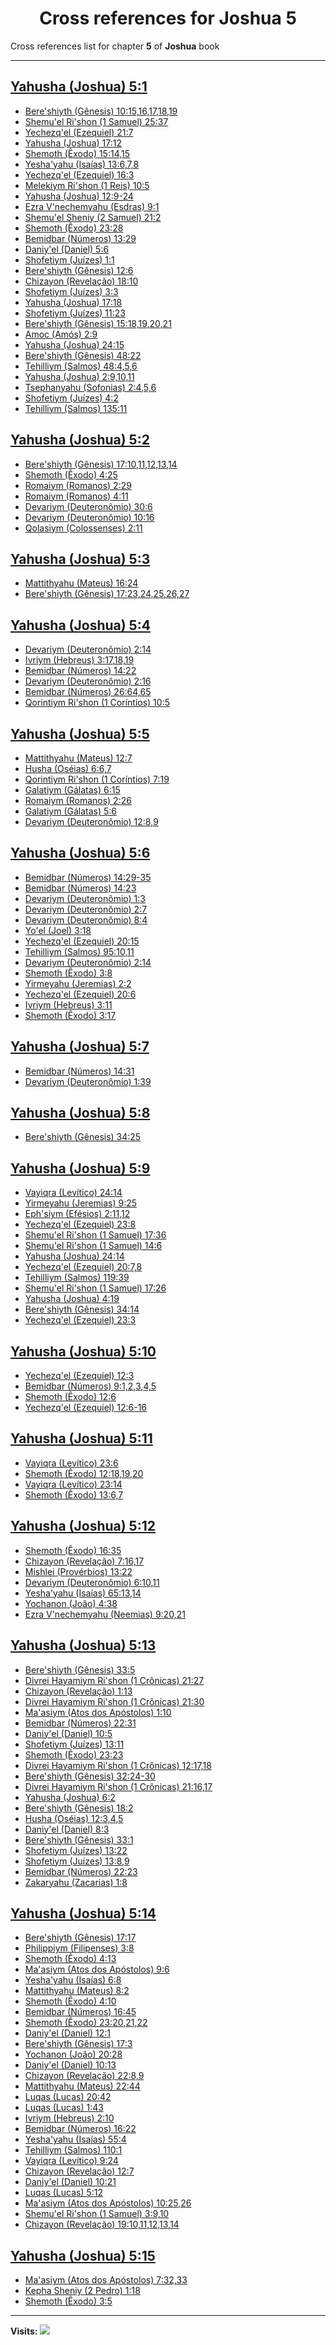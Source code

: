 <div align="center">

# Cross references for **Joshua 5**
</div>

Cross references list for chapter **5** of **Joshua** book

---

<h2 id="1"><a href="https://bible.ozzuu.com/pt_yah/Jos/5#1" target="_blank">Yahusha (Joshua) 5:1</a></h2>

- [Bere'shiyth (Gênesis) 10:15,16,17,18,19](https://bible.ozzuu.com/pt_yah/Gen/10#15)
- [Shemu'el Ri'shon (1 Samuel) 25:37](https://bible.ozzuu.com/pt_yah/1Sm/25#37)
- [Yechezq'el (Ezequiel) 21:7](https://bible.ozzuu.com/pt_yah/Eze/21#7)
- [Yahusha (Joshua) 17:12](https://bible.ozzuu.com/pt_yah/Jos/17#12)
- [Shemoth (Êxodo) 15:14,15](https://bible.ozzuu.com/pt_yah/Exo/15#14)
- [Yesha'yahu (Isaías) 13:6,7,8](https://bible.ozzuu.com/pt_yah/Isa/13#6)
- [Yechezq'el (Ezequiel) 16:3](https://bible.ozzuu.com/pt_yah/Eze/16#3)
- [Melekiym Ri'shon (1 Reis) 10:5](https://bible.ozzuu.com/pt_yah/1Ki/10#5)
- [Yahusha (Joshua) 12:9-24](https://bible.ozzuu.com/pt_yah/Jos/12#9)
- [Ezra V'nechemyahu (Esdras) 9:1](https://bible.ozzuu.com/pt_yah/1Ez/9#1)
- [Shemu'el Sheniy (2 Samuel) 21:2](https://bible.ozzuu.com/pt_yah/2Sm/21#2)
- [Shemoth (Êxodo) 23:28](https://bible.ozzuu.com/pt_yah/Exo/23#28)
- [Bemidbar (Números) 13:29](https://bible.ozzuu.com/pt_yah/Num/13#29)
- [Daniy'el (Daniel) 5:6](https://bible.ozzuu.com/pt_yah/Dan/5#6)
- [Shofetiym (Juízes) 1:1](https://bible.ozzuu.com/pt_yah/Jdg/1#1)
- [Bere'shiyth (Gênesis) 12:6](https://bible.ozzuu.com/pt_yah/Gen/12#6)
- [Chizayon (Revelação) 18:10](https://bible.ozzuu.com/pt_yah/Rev/18#10)
- [Shofetiym (Juízes) 3:3](https://bible.ozzuu.com/pt_yah/Jdg/3#3)
- [Yahusha (Joshua) 17:18](https://bible.ozzuu.com/pt_yah/Jos/17#18)
- [Shofetiym (Juízes) 11:23](https://bible.ozzuu.com/pt_yah/Jdg/11#23)
- [Bere'shiyth (Gênesis) 15:18,19,20,21](https://bible.ozzuu.com/pt_yah/Gen/15#18)
- [Amoc (Amós) 2:9](https://bible.ozzuu.com/pt_yah/Am/2#9)
- [Yahusha (Joshua) 24:15](https://bible.ozzuu.com/pt_yah/Jos/24#15)
- [Bere'shiyth (Gênesis) 48:22](https://bible.ozzuu.com/pt_yah/Gen/48#22)
- [Tehilliym (Salmos) 48:4,5,6](https://bible.ozzuu.com/pt_yah/Psa/48#4)
- [Yahusha (Joshua) 2:9,10,11](https://bible.ozzuu.com/pt_yah/Jos/2#9)
- [Tsephanyahu (Sofonias) 2:4,5,6](https://bible.ozzuu.com/pt_yah/Zep/2#4)
- [Shofetiym (Juízes) 4:2](https://bible.ozzuu.com/pt_yah/Jdg/4#2)
- [Tehilliym (Salmos) 135:11](https://bible.ozzuu.com/pt_yah/Psa/135#11)
<h2 id="2"><a href="https://bible.ozzuu.com/pt_yah/Jos/5#2" target="_blank">Yahusha (Joshua) 5:2</a></h2>

- [Bere'shiyth (Gênesis) 17:10,11,12,13,14](https://bible.ozzuu.com/pt_yah/Gen/17#10)
- [Shemoth (Êxodo) 4:25](https://bible.ozzuu.com/pt_yah/Exo/4#25)
- [Romaiym (Romanos) 2:29](https://bible.ozzuu.com/pt_yah/Rom/2#29)
- [Romaiym (Romanos) 4:11](https://bible.ozzuu.com/pt_yah/Rom/4#11)
- [Devariym (Deuteronômio) 30:6](https://bible.ozzuu.com/pt_yah/Deu/30#6)
- [Devariym (Deuteronômio) 10:16](https://bible.ozzuu.com/pt_yah/Deu/10#16)
- [Qolasiym (Colossenses) 2:11](https://bible.ozzuu.com/pt_yah/Col/2#11)
<h2 id="3"><a href="https://bible.ozzuu.com/pt_yah/Jos/5#3" target="_blank">Yahusha (Joshua) 5:3</a></h2>

- [Mattithyahu (Mateus) 16:24](https://bible.ozzuu.com/pt_yah/Mat/16#24)
- [Bere'shiyth (Gênesis) 17:23,24,25,26,27](https://bible.ozzuu.com/pt_yah/Gen/17#23)
<h2 id="4"><a href="https://bible.ozzuu.com/pt_yah/Jos/5#4" target="_blank">Yahusha (Joshua) 5:4</a></h2>

- [Devariym (Deuteronômio) 2:14](https://bible.ozzuu.com/pt_yah/Deu/2#14)
- [Ivriym (Hebreus) 3:17,18,19](https://bible.ozzuu.com/pt_yah/Heb/3#17)
- [Bemidbar (Números) 14:22](https://bible.ozzuu.com/pt_yah/Num/14#22)
- [Devariym (Deuteronômio) 2:16](https://bible.ozzuu.com/pt_yah/Deu/2#16)
- [Bemidbar (Números) 26:64,65](https://bible.ozzuu.com/pt_yah/Num/26#64)
- [Qorintiym Ri'shon (1 Coríntios) 10:5](https://bible.ozzuu.com/pt_yah/1Co/10#5)
<h2 id="5"><a href="https://bible.ozzuu.com/pt_yah/Jos/5#5" target="_blank">Yahusha (Joshua) 5:5</a></h2>

- [Mattithyahu (Mateus) 12:7](https://bible.ozzuu.com/pt_yah/Mat/12#7)
- [Husha (Oséias) 6:6,7](https://bible.ozzuu.com/pt_yah/Hos/6#6)
- [Qorintiym Ri'shon (1 Coríntios) 7:19](https://bible.ozzuu.com/pt_yah/1Co/7#19)
- [Galatiym (Gálatas) 6:15](https://bible.ozzuu.com/pt_yah/Gal/6#15)
- [Romaiym (Romanos) 2:26](https://bible.ozzuu.com/pt_yah/Rom/2#26)
- [Galatiym (Gálatas) 5:6](https://bible.ozzuu.com/pt_yah/Gal/5#6)
- [Devariym (Deuteronômio) 12:8,9](https://bible.ozzuu.com/pt_yah/Deu/12#8)
<h2 id="6"><a href="https://bible.ozzuu.com/pt_yah/Jos/5#6" target="_blank">Yahusha (Joshua) 5:6</a></h2>

- [Bemidbar (Números) 14:29-35](https://bible.ozzuu.com/pt_yah/Num/14#29)
- [Bemidbar (Números) 14:23](https://bible.ozzuu.com/pt_yah/Num/14#23)
- [Devariym (Deuteronômio) 1:3](https://bible.ozzuu.com/pt_yah/Deu/1#3)
- [Devariym (Deuteronômio) 2:7](https://bible.ozzuu.com/pt_yah/Deu/2#7)
- [Devariym (Deuteronômio) 8:4](https://bible.ozzuu.com/pt_yah/Deu/8#4)
- [Yo'el (Joel) 3:18](https://bible.ozzuu.com/pt_yah/Jl/3#18)
- [Yechezq'el (Ezequiel) 20:15](https://bible.ozzuu.com/pt_yah/Eze/20#15)
- [Tehilliym (Salmos) 95:10,11](https://bible.ozzuu.com/pt_yah/Psa/95#10)
- [Devariym (Deuteronômio) 2:14](https://bible.ozzuu.com/pt_yah/Deu/2#14)
- [Shemoth (Êxodo) 3:8](https://bible.ozzuu.com/pt_yah/Exo/3#8)
- [Yirmeyahu (Jeremias) 2:2](https://bible.ozzuu.com/pt_yah/Jer/2#2)
- [Yechezq'el (Ezequiel) 20:6](https://bible.ozzuu.com/pt_yah/Eze/20#6)
- [Ivriym (Hebreus) 3:11](https://bible.ozzuu.com/pt_yah/Heb/3#11)
- [Shemoth (Êxodo) 3:17](https://bible.ozzuu.com/pt_yah/Exo/3#17)
<h2 id="7"><a href="https://bible.ozzuu.com/pt_yah/Jos/5#7" target="_blank">Yahusha (Joshua) 5:7</a></h2>

- [Bemidbar (Números) 14:31](https://bible.ozzuu.com/pt_yah/Num/14#31)
- [Devariym (Deuteronômio) 1:39](https://bible.ozzuu.com/pt_yah/Deu/1#39)
<h2 id="8"><a href="https://bible.ozzuu.com/pt_yah/Jos/5#8" target="_blank">Yahusha (Joshua) 5:8</a></h2>

- [Bere'shiyth (Gênesis) 34:25](https://bible.ozzuu.com/pt_yah/Gen/34#25)
<h2 id="9"><a href="https://bible.ozzuu.com/pt_yah/Jos/5#9" target="_blank">Yahusha (Joshua) 5:9</a></h2>

- [Vayiqra (Levítico) 24:14](https://bible.ozzuu.com/pt_yah/Lev/24#14)
- [Yirmeyahu (Jeremias) 9:25](https://bible.ozzuu.com/pt_yah/Jer/9#25)
- [Eph'siym (Efésios) 2:11,12](https://bible.ozzuu.com/pt_yah/Eph/2#11)
- [Yechezq'el (Ezequiel) 23:8](https://bible.ozzuu.com/pt_yah/Eze/23#8)
- [Shemu'el Ri'shon (1 Samuel) 17:36](https://bible.ozzuu.com/pt_yah/1Sm/17#36)
- [Shemu'el Ri'shon (1 Samuel) 14:6](https://bible.ozzuu.com/pt_yah/1Sm/14#6)
- [Yahusha (Joshua) 24:14](https://bible.ozzuu.com/pt_yah/Jos/24#14)
- [Yechezq'el (Ezequiel) 20:7,8](https://bible.ozzuu.com/pt_yah/Eze/20#7)
- [Tehilliym (Salmos) 119:39](https://bible.ozzuu.com/pt_yah/Psa/119#39)
- [Shemu'el Ri'shon (1 Samuel) 17:26](https://bible.ozzuu.com/pt_yah/1Sm/17#26)
- [Yahusha (Joshua) 4:19](https://bible.ozzuu.com/pt_yah/Jos/4#19)
- [Bere'shiyth (Gênesis) 34:14](https://bible.ozzuu.com/pt_yah/Gen/34#14)
- [Yechezq'el (Ezequiel) 23:3](https://bible.ozzuu.com/pt_yah/Eze/23#3)
<h2 id="10"><a href="https://bible.ozzuu.com/pt_yah/Jos/5#10" target="_blank">Yahusha (Joshua) 5:10</a></h2>

- [Yechezq'el (Ezequiel) 12:3](https://bible.ozzuu.com/pt_yah/Eze/12#3)
- [Bemidbar (Números) 9:1,2,3,4,5](https://bible.ozzuu.com/pt_yah/Num/9#1)
- [Shemoth (Êxodo) 12:6](https://bible.ozzuu.com/pt_yah/Exo/12#6)
- [Yechezq'el (Ezequiel) 12:6-16](https://bible.ozzuu.com/pt_yah/Eze/12#6)
<h2 id="11"><a href="https://bible.ozzuu.com/pt_yah/Jos/5#11" target="_blank">Yahusha (Joshua) 5:11</a></h2>

- [Vayiqra (Levítico) 23:6](https://bible.ozzuu.com/pt_yah/Lev/23#6)
- [Shemoth (Êxodo) 12:18,19,20](https://bible.ozzuu.com/pt_yah/Exo/12#18)
- [Vayiqra (Levítico) 23:14](https://bible.ozzuu.com/pt_yah/Lev/23#14)
- [Shemoth (Êxodo) 13:6,7](https://bible.ozzuu.com/pt_yah/Exo/13#6)
<h2 id="12"><a href="https://bible.ozzuu.com/pt_yah/Jos/5#12" target="_blank">Yahusha (Joshua) 5:12</a></h2>

- [Shemoth (Êxodo) 16:35](https://bible.ozzuu.com/pt_yah/Exo/16#35)
- [Chizayon (Revelação) 7:16,17](https://bible.ozzuu.com/pt_yah/Rev/7#16)
- [Mishlei (Provérbios) 13:22](https://bible.ozzuu.com/pt_yah/Pro/13#22)
- [Devariym (Deuteronômio) 6:10,11](https://bible.ozzuu.com/pt_yah/Deu/6#10)
- [Yesha'yahu (Isaías) 65:13,14](https://bible.ozzuu.com/pt_yah/Isa/65#13)
- [Yochanon (João) 4:38](https://bible.ozzuu.com/pt_yah/Joh/4#38)
- [Ezra V'nechemyahu (Neemias) 9:20,21](https://bible.ozzuu.com/pt_yah/Neh/9#20)
<h2 id="13"><a href="https://bible.ozzuu.com/pt_yah/Jos/5#13" target="_blank">Yahusha (Joshua) 5:13</a></h2>

- [Bere'shiyth (Gênesis) 33:5](https://bible.ozzuu.com/pt_yah/Gen/33#5)
- [Divrei Hayamiym Ri'shon (1 Crônicas) 21:27](https://bible.ozzuu.com/pt_yah/1Ch/21#27)
- [Chizayon (Revelação) 1:13](https://bible.ozzuu.com/pt_yah/Rev/1#13)
- [Divrei Hayamiym Ri'shon (1 Crônicas) 21:30](https://bible.ozzuu.com/pt_yah/1Ch/21#30)
- [Ma'asiym (Atos dos Apóstolos) 1:10](https://bible.ozzuu.com/pt_yah/Act/1#10)
- [Bemidbar (Números) 22:31](https://bible.ozzuu.com/pt_yah/Num/22#31)
- [Daniy'el (Daniel) 10:5](https://bible.ozzuu.com/pt_yah/Dan/10#5)
- [Shofetiym (Juízes) 13:11](https://bible.ozzuu.com/pt_yah/Jdg/13#11)
- [Shemoth (Êxodo) 23:23](https://bible.ozzuu.com/pt_yah/Exo/23#23)
- [Divrei Hayamiym Ri'shon (1 Crônicas) 12:17,18](https://bible.ozzuu.com/pt_yah/1Ch/12#17)
- [Bere'shiyth (Gênesis) 32:24-30](https://bible.ozzuu.com/pt_yah/Gen/32#24)
- [Divrei Hayamiym Ri'shon (1 Crônicas) 21:16,17](https://bible.ozzuu.com/pt_yah/1Ch/21#16)
- [Yahusha (Joshua) 6:2](https://bible.ozzuu.com/pt_yah/Jos/6#2)
- [Bere'shiyth (Gênesis) 18:2](https://bible.ozzuu.com/pt_yah/Gen/18#2)
- [Husha (Oséias) 12:3,4,5](https://bible.ozzuu.com/pt_yah/Hos/12#3)
- [Daniy'el (Daniel) 8:3](https://bible.ozzuu.com/pt_yah/Dan/8#3)
- [Bere'shiyth (Gênesis) 33:1](https://bible.ozzuu.com/pt_yah/Gen/33#1)
- [Shofetiym (Juízes) 13:22](https://bible.ozzuu.com/pt_yah/Jdg/13#22)
- [Shofetiym (Juízes) 13:8,9](https://bible.ozzuu.com/pt_yah/Jdg/13#8)
- [Bemidbar (Números) 22:23](https://bible.ozzuu.com/pt_yah/Num/22#23)
- [Zakaryahu (Zacarias) 1:8](https://bible.ozzuu.com/pt_yah/Zec/1#8)
<h2 id="14"><a href="https://bible.ozzuu.com/pt_yah/Jos/5#14" target="_blank">Yahusha (Joshua) 5:14</a></h2>

- [Bere'shiyth (Gênesis) 17:17](https://bible.ozzuu.com/pt_yah/Gen/17#17)
- [Philippiym (Filipenses) 3:8](https://bible.ozzuu.com/pt_yah/Php/3#8)
- [Shemoth (Êxodo) 4:13](https://bible.ozzuu.com/pt_yah/Exo/4#13)
- [Ma'asiym (Atos dos Apóstolos) 9:6](https://bible.ozzuu.com/pt_yah/Act/9#6)
- [Yesha'yahu (Isaías) 6:8](https://bible.ozzuu.com/pt_yah/Isa/6#8)
- [Mattithyahu (Mateus) 8:2](https://bible.ozzuu.com/pt_yah/Mat/8#2)
- [Shemoth (Êxodo) 4:10](https://bible.ozzuu.com/pt_yah/Exo/4#10)
- [Bemidbar (Números) 16:45](https://bible.ozzuu.com/pt_yah/Num/16#45)
- [Shemoth (Êxodo) 23:20,21,22](https://bible.ozzuu.com/pt_yah/Exo/23#20)
- [Daniy'el (Daniel) 12:1](https://bible.ozzuu.com/pt_yah/Dan/12#1)
- [Bere'shiyth (Gênesis) 17:3](https://bible.ozzuu.com/pt_yah/Gen/17#3)
- [Yochanon (João) 20:28](https://bible.ozzuu.com/pt_yah/Joh/20#28)
- [Daniy'el (Daniel) 10:13](https://bible.ozzuu.com/pt_yah/Dan/10#13)
- [Chizayon (Revelação) 22:8,9](https://bible.ozzuu.com/pt_yah/Rev/22#8)
- [Mattithyahu (Mateus) 22:44](https://bible.ozzuu.com/pt_yah/Mat/22#44)
- [Luqas (Lucas) 20:42](https://bible.ozzuu.com/pt_yah/Luk/20#42)
- [Luqas (Lucas) 1:43](https://bible.ozzuu.com/pt_yah/Luk/1#43)
- [Ivriym (Hebreus) 2:10](https://bible.ozzuu.com/pt_yah/Heb/2#10)
- [Bemidbar (Números) 16:22](https://bible.ozzuu.com/pt_yah/Num/16#22)
- [Yesha'yahu (Isaías) 55:4](https://bible.ozzuu.com/pt_yah/Isa/55#4)
- [Tehilliym (Salmos) 110:1](https://bible.ozzuu.com/pt_yah/Psa/110#1)
- [Vayiqra (Levítico) 9:24](https://bible.ozzuu.com/pt_yah/Lev/9#24)
- [Chizayon (Revelação) 12:7](https://bible.ozzuu.com/pt_yah/Rev/12#7)
- [Daniy'el (Daniel) 10:21](https://bible.ozzuu.com/pt_yah/Dan/10#21)
- [Luqas (Lucas) 5:12](https://bible.ozzuu.com/pt_yah/Luk/5#12)
- [Ma'asiym (Atos dos Apóstolos) 10:25,26](https://bible.ozzuu.com/pt_yah/Act/10#25)
- [Shemu'el Ri'shon (1 Samuel) 3:9,10](https://bible.ozzuu.com/pt_yah/1Sm/3#9)
- [Chizayon (Revelação) 19:10,11,12,13,14](https://bible.ozzuu.com/pt_yah/Rev/19#10)
<h2 id="15"><a href="https://bible.ozzuu.com/pt_yah/Jos/5#15" target="_blank">Yahusha (Joshua) 5:15</a></h2>

- [Ma'asiym (Atos dos Apóstolos) 7:32,33](https://bible.ozzuu.com/pt_yah/Act/7#32)
- [Kepha Sheniy (2 Pedro) 1:18](https://bible.ozzuu.com/pt_yah/2Pe/1#18)
- [Shemoth (Êxodo) 3:5](https://bible.ozzuu.com/pt_yah/Exo/3#5)


---

**Visits:**
![](https://profile-counter.glitch.me/visitCounter_crossrefs9/count.svg)
